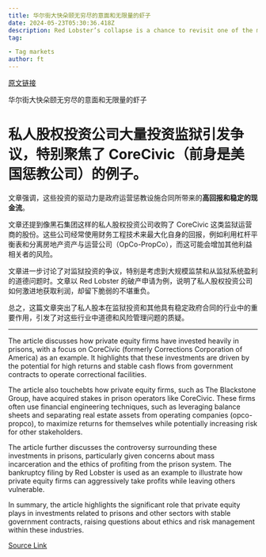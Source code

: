 ```yaml
---
title: 华尔街大快朵颐无穷尽的意面和无限量的虾子
date: 2024-05-23T05:30:36.418Z
description: Red Lobster’s collapse is a chance to revisit one of the most sensational boardroom showdowns of recent memory
tag: 

- Tag markets
author: ft
---
```


[原文链接](https://ft.com/content/bc92ff9b-64e7-4630-b871-793174217ab5)

华尔街大快朵颐无穷尽的意面和无限量的虾子

# 私人股权投资公司大量投资监狱引发争议，特别聚焦了 CoreCivic（前身是美国惩教公司）的例子。

文章强调，这些投资的驱动力是政府运营惩教设施合同所带来的**高回报和稳定的现金流**。

文章还提到像黑石集团这样的私人股权投资公司收购了 CoreCivic 这类监狱运营商的股份。这些公司经常使用财务工程技术来最大化自身的回报，例如利用杠杆平衡表和分离房地产资产与运营公司（OpCo-PropCo），而这可能会增加其他利益相关者的风险。

文章进一步讨论了对监狱投资的争议，特别是考虑到大规模监禁和从监狱系统盈利的道德问题时。文章以 Red Lobster 的破产申请为例，说明了私人股权投资公司如何激进地获取利润，却留下脆弱的不堪重负。

总之，这篇文章突出了私人股本在监狱投资和其他具有稳定政府合同的行业中的重要作用，引发了对这些行业中道德和风险管理问题的质疑。

---

The article discusses how private equity firms have invested heavily in prisons, with a focus on CoreCivic (formerly Corrections Corporation of America) as an example. It highlights that these investments are driven by the potential for high returns and stable cash flows from government contracts to operate correctional facilities.

The article also touchebts how private equity firms, such as The Blackstone Group, have acquired stakes in prison operators like CoreCivic. These firms often use financial engineering techniques, such as leveraging balance sheets and separating real estate assets from operating companies (opco-propco), to maximize returns for themselves while potentially increasing risk for other stakeholders.

The article further discusses the controversy surrounding these investments in prisons, particularly given concerns about mass incarceration and the ethics of profiting from the prison system. The bankruptcy filing by Red Lobster is used as an example to illustrate how private equity firms can aggressively take profits while leaving others vulnerable.

In summary, the article highlights the significant role that private equity plays in investments related to prisons and other sectors with stable government contracts, raising questions about ethics and risk management within these industries.

[Source Link](https://ft.com/content/bc92ff9b-64e7-4630-b871-793174217ab5)

